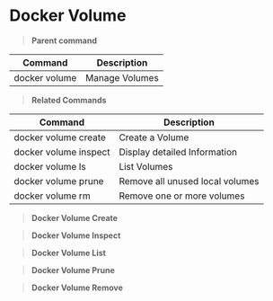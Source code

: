 # Docker Volume

> **Parent command**

| Command       | Description    |
|---------------|----------------|
| docker volume | Manage Volumes |


> **Related Commands**

| Command               | Description                     |
|-----------------------|---------------------------------|
| docker volume create  | Create a Volume                 |
| docker volume inspect | Display detailed Information    |
| docker volume ls      | List Volumes                    |
| docker volume prune   | Remove all unused local volumes |
| docker volume rm      | Remove one or more volumes      |


> **Docker Volume Create**

> **Docker Volume Inspect**

> **Docker Volume List**

> **Docker Volume Prune**

> **Docker Volume Remove**
